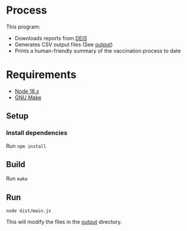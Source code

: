 
# Process

This program:

- Downloads reports from [DEIS](https://deis.minsal.cl/)
- Generates CSV output files (See [output](../output))
- Prints a human-friendly summary of the vaccination process to date

# Requirements

- [Node 18.x](https://nodejs.org)
- [GNU Make](https://www.gnu.org/software/make/)

## Setup

### Install dependencies

Run `npm install`

## Build

Run `make`

## Run

`node dist/main.js`

This will modify the files in the [output](../output) directory.
